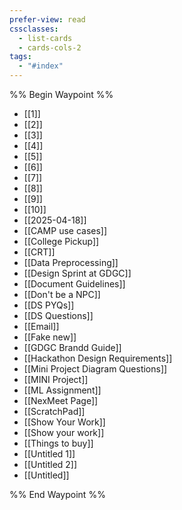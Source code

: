 ```yaml
---
prefer-view: read
cssclasses:
  - list-cards
  - cards-cols-2
tags:
  - "#index"
---
```

%% Begin Waypoint %%
- [[1]]
- [[2]]
- [[3]]
- [[4]]
- [[5]]
- [[6]]
- [[7]]
- [[8]]
- [[9]]
- [[10]]
- [[2025-04-18]]
- [[CAMP use cases]]
- [[College Pickup]]
- [[CRT]]
- [[Data Preprocessing]]
- [[Design Sprint at GDGC]]
- [[Document Guidelines]]
- [[Don't be a NPC]]
- [[DS PYQs]]
- [[DS Questions]]
- [[Email]]
- [[Fake new]]
- [[GDGC Brandd Guide]]
- [[Hackathon Design Requirements]]
- [[Mini Project Diagram Questions]]
- [[MINI Project]]
- [[ML Assignment]]
- [[NexMeet Page]]
- [[ScratchPad]]
- [[Show Your Work]]
- [[Show your work]]
- [[Things to buy]]
- [[Untitled 1]]
- [[Untitled 2]]
- [[Untitled]]

%% End Waypoint %%
